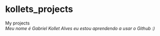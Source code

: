 # kollets_projects
My projects  
_Meu nome é Gabriel Kollet Alves eu estou aprendendo a usar o Github :)_

